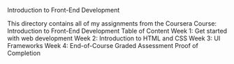 Introduction to Front-End Development


This directory contains all of my assignments from the Coursera Course: Introduction to Front-End Development
Table of Content
Week 1: Get started with web development
Week 2: Introduction to HTML and CSS
Week 3: UI Frameworks
Week 4: End-of-Course Graded Assessment
Proof of Completion
